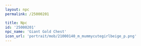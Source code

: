 ```yaml
---
layout: npc
permalink: /25000201

title: Npc
id: '25000201'
npc_name: 'Giant Gold Chest'
icon_url: 'portrait/mob/21000140_m_mummycutegirlbeige_p.png'
---
```

